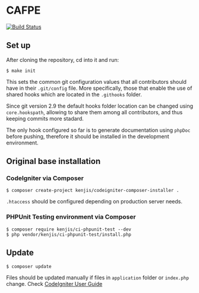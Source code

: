 # CAFPE
[![Build Status](http://localhost:8090/buildStatus/icon?job=cafpe)](http://localhost:8090/job/cafpe/)

## Set up
After cloning the repository, cd into it and run:

```
$ make init
```

This sets the common git configuration values that all contributors should have in their ```.git/config``` file. More specifically, those that enable the use of shared hooks which are located in the ```.githooks``` folder.

Since git version 2.9 the default hooks folder location can be changed using ```core.hookspath```, allowing to share them among all contributors, and thus keeping commits more stadard.

The only hook configured so far is to generate documentation using ```phpDoc``` before pushing, therefore it should be installed in the development environment.

## Original base installation

### CodeIgniter via Composer

```
$ composer create-project kenjis/codeigniter-composer-installer .
```

`.htaccess` should be configured depending on production server needs.

### PHPUnit Testing environment via Composer

```
$ composer require kenjis/ci-phpunit-test --dev
$ php vendor/kenjis/ci-phpunit-test/install.php
```

## Update

```
$ composer update
```

Files should be updated manually if files in `application` folder or `index.php` change. Check [CodeIgniter User Guide](http://www.codeigniter.com/user_guide/installation/upgrading.html)
